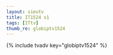 ```yaml
--- 
layout: sieutv
title: IT1524 s1
tags: [ITtv]
thumb_re: globiptv1524
---
```

{% include tvadv key="globiptv1524" %} 
